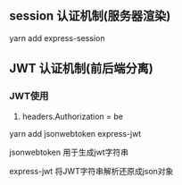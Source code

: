 ## session 认证机制(服务器渲染)

yarn add express-session

## JWT 认证机制(前后端分离)



### JWT使用

1. headers.Authorization = be

yarn add jsonwebtoken express-jwt

jsonwebtoken  用于生成jwt字符串

express-jwt  将JWT字符串解析还原成json对象

